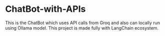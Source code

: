 # ChatBot-with-APIs
This is the ChatBot which uses API calls from Groq and also can locally run using Ollama model. This project is made fully with LangChain ecosystem.
